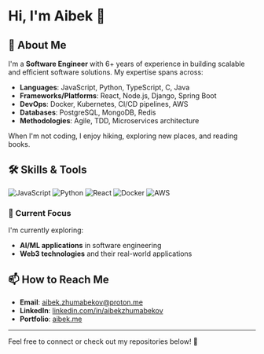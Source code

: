 # Hi, I'm Aibek 👋 

## 🚀 About Me

I'm a **Software Engineer** with 6+ years of experience in building scalable and efficient software solutions. My expertise spans across:
- **Languages**: JavaScript, Python, TypeScript, C, Java
- **Frameworks/Platforms**: React, Node.js, Django, Spring Boot
- **DevOps**: Docker, Kubernetes, CI/CD pipelines, AWS
- **Databases**: PostgreSQL, MongoDB, Redis
- **Methodologies**: Agile, TDD, Microservices architecture

When I'm not coding, I enjoy hiking, exploring new places, and reading books.

## 🛠️ Skills & Tools

![JavaScript](https://img.shields.io/badge/JavaScript-F7DF1E?style=flat&logo=javascript&logoColor=black)
![Python](https://img.shields.io/badge/Python-3776AB?style=flat&logo=python&logoColor=white)
![React](https://img.shields.io/badge/React-61DAFB?style=flat&logo=react&logoColor=black)
![Docker](https://img.shields.io/badge/Docker-2496ED?style=flat&logo=docker&logoColor=white)
![AWS](https://img.shields.io/badge/AWS-FF9900?style=flat&logo=amazon-aws&logoColor=black)

<!-- ## 🌟 Highlights

### 🏆 Notable Achievements
- Led the development of a **real-time analytics platform** used by 500+ businesses.
- Architected a **microservices system** that improved system reliability by 40%.
- Open-source contributor with 10+ projects (see pinned repositories below).
-->
### 🔭 Current Focus
I'm currently exploring:
- **AI/ML applications** in software engineering
- **Web3 technologies** and their real-world applications

<!--  ## 📈 GitHub Stats

![GitHub stats](https://github-readme-stats.vercel.app/api?username=aibekzhumabekov&show_icons=true&theme=radical)
![Top Languages](https://github-readme-stats.vercel.app/api/top-langs/?username=aibekzhumabekov&layout=compact&theme=radical)
-->
## 📫 How to Reach Me

- **Email**: [aibek.zhumabekov@proton.me](mailto:aibek.zhumabekov@proton.me)
- **LinkedIn**: [linkedin.com/in/aibekzhumabekov](https://linkedin.com/in/aibekzhumabekov)
- **Portfolio**: [aibek.me](https://aibek.me)
---

Feel free to connect or check out my repositories below! 🌟
